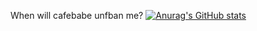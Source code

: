 When will cafebabe unfban me?
[![Anurag's GitHub stats](https://github-readme-stats.vercel.app/api?newuserbtw=anuraghazra)](https://github.com/anuraghazra/github-readme-stats)
